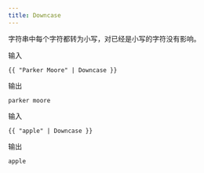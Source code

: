 ```yaml
---
title: Downcase
---
```


字符串中每个字符都转为小写，对已经是小写的字符没有影响。

输入
```liquid
{{ "Parker Moore" | Downcase }}
```

输出
```text
parker moore
```

输入
```liquid
{{ "apple" | Downcase }}
```

输出
```text
apple
```
